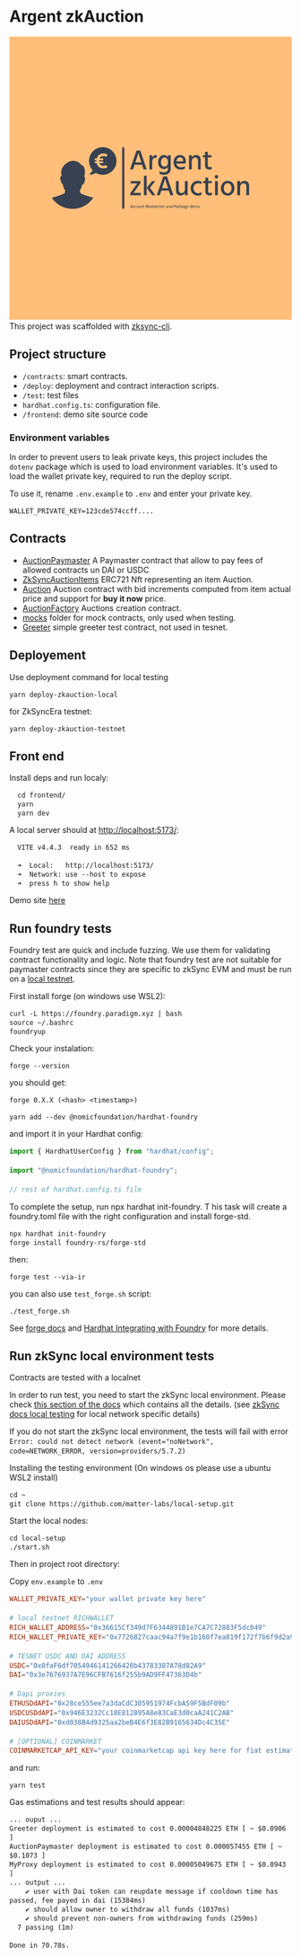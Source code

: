 # Argent zkAuction

![Argent zkAuction](./images/logo-color.png)
This project was scaffolded with [zksync-cli](https://github.com/matter-labs/zksync-cli).

## Project structure

- `/contracts`: smart contracts.
- `/deploy`: deployment and contract interaction scripts.
- `/test`: test files
- `hardhat.config.ts`: configuration file.
- `/frontend`: demo site source code

### Environment variables

In order to prevent users to leak private keys, this project includes the `dotenv` package which is used to load environment variables. It's used to load the wallet private key, required to run the deploy script.

To use it, rename `.env.example` to `.env` and enter your private key.

```
WALLET_PRIVATE_KEY=123cde574ccff....
```

## Contracts

- [AuctionPaymaster](./contracts/AuctionPaymaster.sol)
A Paymaster contract that allow to pay fees of allowed contracts un DAI or USDC
- [ZkSyncAuctionItems](./contracts/AuctionItems.sol) ERC721 Nft representing an item Auction.
- [Auction](./contracts/Auction.sol) Auction contract with bid increments computed from item actual price and support for  **buy it now** price.
- [AuctionFactory](./contracts/AuctionFactory.sol) Auctions creation contract.
- [mocks](./contracts/mocks/) folder for mock contracts, only used when testing.
- [Greeter](./contracts/Greeter.sol) simple greeter test contract, not used in tesnet.

## Deployement

Use deployment command for local testing

```console
yarn deploy-zkauction-local
```

for ZkSyncEra testnet:

```console
yarn deploy-zkauction-testnet
```

## Front end

Install deps and run localy:
```console
  cd frontend/
  yarn
  yarn dev
```
A local server should at [http://localhost:5173/](http://localhost:5173/):
```
  VITE v4.4.3  ready in 652 ms

  ➜  Local:   http://localhost:5173/
  ➜  Network: use --host to expose
  ➜  press h to show help
```

Demo site [here](http://here.com)

## Run foundry tests

Foundry test are quick and include fuzzing.
We use them for validating contract functionality and logic.
Note that foundry test are not suitable for paymaster contracts
since they are specific to zkSync EVM and must be run on a [local testnet](#run-local-testnet-tests).

First install forge (on windows use WSL2):
```console
curl -L https://foundry.paradigm.xyz | bash
source ~/.bashrc
foundryup
```

Check your instalation:
```
forge --version
```

you should get:
```console
forge 0.X.X (<hash> <timestamp>)
```

```console
yarn add --dev @nomicfoundation/hardhat-foundry
```
and  import it in your Hardhat config:
```ts
import { HardhatUserConfig } from "hardhat/config";

import "@nomicfoundation/hardhat-foundry";

// rest of hardhat.config.ts file
```

To complete the setup, run npx hardhat init-foundry. T
his task will create a foundry.toml file with the right configuration and install 
forge-std.

```console
npx hardhat init-foundry
forge install foundry-rs/forge-std
```

then:
```console
forge test --via-ir
```
you can also use `test_forge.sh` script:
```console
./test_forge.sh
```

See [forge docs](https://book.getfoundry.sh/reference/forge/forge-test)
and [Hardhat Integrating with Foundry](https://hardhat.org/hardhat-runner/docs/advanced/hardhat-and-foundry)
for more details.

## Run zkSync local environment tests

Contracts are tested with a localnet


In order to run test, you need to start the zkSync local environment. Please check [this section of the docs](https://v2-docs.zksync.io/api/hardhat/testing.html#prerequisites) which contains all the details.
(see [zkSync docs local testing](https://era.zksync.io/docs/tools/hardhat/testing.html)
for local network specific details)

If you do not start the zkSync local environment, the tests will fail with error `Error: could not detect network (event="noNetwork", code=NETWORK_ERROR, version=providers/5.7.2)`

Installing the testing environment (On windows os please use a ubuntu WSL2 install) 

```console
cd ~
git clone https://github.com/matter-labs/local-setup.git
```

Start the local nodes:

```console
cd local-setup
./start.sh
```

Then in project root directory:

Copy `env.example` to `.env`
```toml
WALLET_PRIVATE_KEY="your wallet private key here"

# local testnet RICHWALLET
RICH_WALLET_ADDRESS="0x36615Cf349d7F6344891B1e7CA7C72883F5dc049"
RICH_WALLET_PRIVATE_KEY="0x7726827caac94a7f9e1b160f7ea819f172f7b6f9d2a97f992c38edeab82d4110"

# TESNET USDC AND DAI ADDRESS
USDC="0x0faF6df7054946141266420b43783387A78d82A9"
DAI="0x3e7676937A7E96CFB7616f255b9AD9FF47363D4b"

# Dapi proxies 
ETHUSDdAPI="0x28ce555ee7a3daCdC305951974FcbA59F5BdF09b"
USDCUSDdAPI="0x946E3232Cc18E812895A8e83CaE3d0caA241C2AB"
DAIUSDdAPI="0xd038B4d9325aa2beB4E6f3E82B9165634Dc4C35E"

# [OPTIONAL] COINMARKET
COINMARKETCAP_API_KEY="your coinmarketcap api key here for fiat estimations"
```


and run:

```console
yarn test
```

Gas estimations and test results should appear:
```
... ouput ...
Greeter deployment is estimated to cost 0.00004848225 ETH [ ~ $0.0906 ]
AuctionPaymaster deployment is estimated to cost 0.000057455 ETH [ ~ $0.1073 ]
MyProxy deployment is estimated to cost 0.00005049675 ETH [ ~ $0.0943 ]
... output ...
    ✔ user with Dai token can reupdate message if cooldown time has passed, fee payed in dai (15384ms)
    ✔ should allow owner to withdraw all funds (1037ms)
    ✔ should prevent non-owners from withdrawing funds (259ms)
  7 passing (1m)

Done in 70.78s.
```




## 